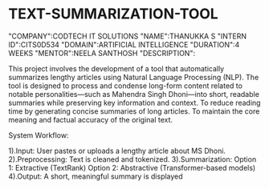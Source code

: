 # TEXT-SUMMARIZATION-TOOL 
"COMPANY":CODTECH IT SOLUTIONS 
"NAME":THANUKKA S
"INTERN ID":CITS0D534
"DOMAIN":ARTIFICIAL INTELLIGENCE
"DURATION":4 WEEKS
"MENTOR":NEELA SANTHOSH
 "DESCRIPTION":

This project involves the development of a tool that automatically summarizes lengthy articles using Natural Language Processing (NLP). The tool is designed to process and condense long-form content related to notable personalities—such as Mahendra Singh Dhoni—into short, readable summaries while preserving key information and context.
   To reduce reading time by generating concise summaries of long articles.
   To maintain the core meaning and factual accuracy of the original text.

 System Workflow:

 1).Input: User pastes or uploads a lengthy article about MS Dhoni.
 2).Preprocessing: Text is cleaned and tokenized.
 3).Summarization:
Option 1: Extractive (TextRank)
Option 2: Abstractive (Transformer-based models)
4).Output: A short, meaningful summary is displayed 


